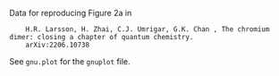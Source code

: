 Data for reproducing Figure 2a in 

        H.R. Larsson, H. Zhai, C.J. Umrigar, G.K. Chan , The chromium dimer: closing a chapter of quantum chemistry. 
        arXiv:2206.10738

See `gnu.plot` for the `gnuplot` file.
